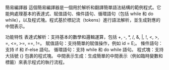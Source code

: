簡易編譯器
這個簡易編譯器是一個用於解析和翻譯簡單語法結構的範例程式。它能夠處理基本的表達式、賦值語句、條件語句、循環語句（包括 while 和 do while），以及程式塊。程式基於標記流（tokens）進行語法解析，並生成對應的中間表示。

功能特性
表達式解析：支持基本的數學和邏輯運算，包括 +, -, *, /, &, |, !, <, >, =, <=, >=, ==, !=。
賦值語句：支持簡單的賦值操作，例如 id = E;。
條件語句：支持 if 和 if-else 語句。
循環語句：支持 while 和 do while 語句。
程式塊：支持大括號 {} 包裹的程式塊。
中間表示生成：生成簡單的中間表示（例如臨時變數和標籤）來表示程式的執行流程。
